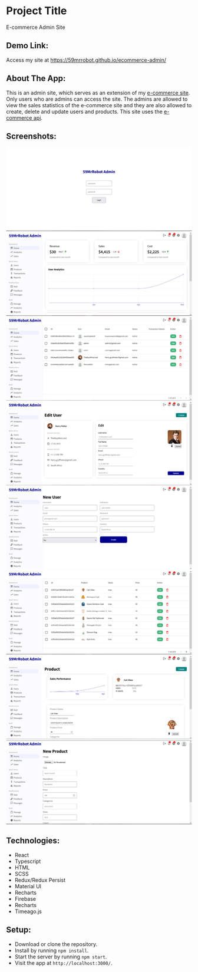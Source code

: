 # Project Title

E-commerce Admin Site

## Demo Link:

Access my site at https://59mrrobot.github.io/ecommerce-admin/

## About The App:

This is an admin site, which serves as an extension of my [e-commerce site](https://59mrrobot.github.io/ecommerce-site/). Only users who are admins can access the site. The admins are allowed to view the sales statistics of the e-commerce site and they are also allowed to create, delete and update users and products. This site uses the [e-commerce api](https://github.com/59MrRobot/ecommerce-api).

## Screenshots:

![App screenshot - Login Page](login.PNG)
![App screenshot - Home Page](homepage.PNG)
![App screenshot - User List Page](userList.PNG)
![App screenshot - User Page](user.PNG)
![App screenshot - New User Page](newUser.PNG)
![App screenshot - Product List Page](productList.PNG)
![App screenshot - Product Page](product.PNG)
![App screenshot - New Product Page](newProduct.PNG)

## Technologies:

- React
- Typescript
- HTML
- SCSS
- Redux/Redux Persist
- Material UI
- Recharts
- Firebase
- Recharts
- Timeago.js

## Setup:

- Download or clone the repository.
- Install by running `npm install`.
- Start the server by running `npm start`.
- Visit the app at `http://localhost:3000/`.
